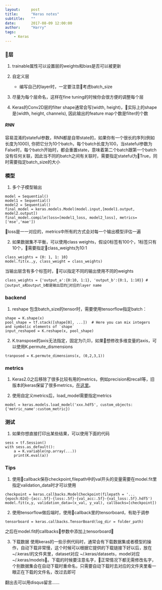 ```yaml
---
layout:     post
title:      "Keras notes"
subtitle:   ""
date:       2017-08-09 12:00:00
author:     "Harry"
tags:
    - Keras
---
```


### 层

1. trainable属性可以设置层的weights和bias是否可以被更新
2. 自定义层
    - 编写自己的layer时，一定要注意考虑batch_size

3. 尽量为每个层命名，这样在fine tuning的时候你会很方便的调整每个层
4. Keras的Conv2D层的filter shape通常会写(width, height)，实际上的shape是(width, height, channels), 因此输出的feature map个数是filter的个数

##### RNN

容易混淆的stateful参数，RNN都是自带state的，如果你有一个很长的序列(例如长度为1000), 你把它分为10个batch，每个batch长度为100，当stateful参数为False时，每个batch开始时，都会重置state，意味着第二个batch跟第一个batch没有任何关联，因此当不同的batch之间有关联时，需要指定stateful为True，同时需要指定batch_size的大小

### 模型

1. 多个子模型输出
```
model = Sequential()
model1 = Sequential()
model2 = Sequential()
final_model = keras.models.Model(model.input,[model1.output, model2.output])
final_model.compile(loss=[model1_loss, model2_loss], metrics=['mse','mae'])
```
loss是一一对应的，metrics中所有的方式会对每一个输出模型评估一遍

2. 如果数据集不平衡，可以使用class weights，假设0标签有100个，1标签只有10个，需要指定class_weights为10:1
```
class_weights = {0: 1, 1: 10}
model.fit(x.,y, class_weight = class_weights)
```
当输出层含有多个标签时，可以指定不同的输出使用不同的weights
```
class_weights = {'output_a':{0:10, 1:1}, 'output_b':{0:1, 1:10}} # output_a和output_b都是输出层的对应的layer name
```

### backend

1. reshape 包含batch_size的tensor时，需要使用tensorflow指定batch：
```
shape = K.shape(x)
pool_shape = tf.stack([shape[0], ...])  # Here you can mix integers and symbolic elements of `shape`
input_reshaped = K.reshape(x, pool_shape)
```
2. K.transpose的axis无法指定，固定为(1,0)，如果想修改多维变量的axis，可以使用K.permute_dismensions
```
tranposed = K.permute_dimensions(x, (0,2,3,1))
```

### metrics

1. Keras2.0之后移除了很多比较有用的metrics，例如precision和recall等，旧版本的keras保留了很多metrics，[在这里](https://github.com/fchollet/keras/blob/53e541f7bf55de036f4f5641bd2947b96dd8c4c3/keras/metrics.py)。

2. 使用自定义metrics后，load_model需要指定metrics
```
model = keras.models.load_model('xxx.hdf5', custom_objects:{'metric_name':custom_metric})
```

### 测试

1. 如果你想直接打印出某些结果，可以使用下面的代码
```
sess = tf.Session()
with sess.as_default():
    a = K.variable(np.array(...))
    print(K.eval(a))
```

### Tips

1. 使用callback保存checkpoint,filepath中的val开头的变量需要在model.fit里指定validation_data时才可以使用
```
checkpoint = keras.callbacks.ModelCheckpoint(filepath = '...{epoch:02d}-{acc:.5f}-{loss:.5f}-{val_acc:.5f}-{val_loss:.5f}.hdf5')
model.fit(x,y, validation_data=(x_val, y_val), callbacks=[checkpoint])
```

2. 使用tensorflow做后端时，使用callback里的tensorboard，有助于调参
```
tensorboard = keras.callbacks.TensorBoard(log_dir = folder_path)
```
之后在model.fit的callbacks参数中添加上tensorboard

3. 下载数据
使用keras的一些示例代码时，通常会有下载数据集或者模型的操作，自动下载非常慢，这个时候可以根据它提供的下载链接下好以后，放在 ~/.keras/的文件夹里，dataset对应 ~/.keras/datasets，model对应~/.keras/models。下载的时候要注意名字，正常情况下都无需修改名字，个别数据集会在自动下载时重命名，只需要自动下载时去对应的文件夹里看一眼正在下载的文件名，改过去即可

翻出去可以用disqus留言……